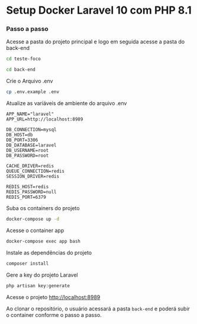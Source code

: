 
# Setup Docker Laravel 10 com PHP 8.1

### Passo a passo

Acesse a pasta do projeto principal e logo em seguida acesse a pasta do back-end
```sh
cd teste-foco
```

```sh
cd back-end
```

Crie o Arquivo .env
```sh
cp .env.example .env
```


Atualize as variáveis de ambiente do arquivo .env
```dosini
APP_NAME="laravel"
APP_URL=http://localhost:8989

DB_CONNECTION=mysql
DB_HOST=db
DB_PORT=3306
DB_DATABASE=laravel
DB_USERNAME=root
DB_PASSWORD=root

CACHE_DRIVER=redis
QUEUE_CONNECTION=redis
SESSION_DRIVER=redis

REDIS_HOST=redis
REDIS_PASSWORD=null
REDIS_PORT=6379
```


Suba os containers do projeto
```sh
docker-compose up -d
```


Acesse o container app
```sh
docker-compose exec app bash
```


Instale as dependências do projeto
```sh
composer install
```


Gere a key do projeto Laravel
```sh
php artisan key:generate
```


Acesse o projeto
[http://localhost:8989](http://localhost:8989)



Ao clonar o repositório, o usuário acessará a pasta `back-end` e poderá subir o container conforme o passo a passo.

